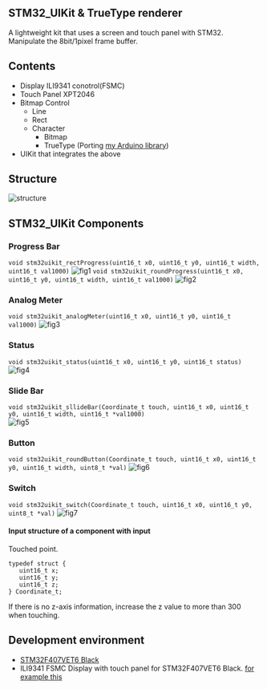 ## STM32_UIKit & TrueType renderer  
A lightweight kit that uses a screen and touch panel with STM32.  
Manipulate the 8bit/1pixel frame buffer.  

## Contents
- Display ILI9341 conotrol(FSMC)
- Touch Panel XPT2046
- Bitmap Control
  - Line
  - Rect
  - Character
    - Bitmap
    - TrueType (Porting [my Arduino library](https://github.com/k-omura/truetype_Arduino))
- UIKit that integrates the above

## Structure  
![structure](https://user-images.githubusercontent.com/26690530/149136722-b78f821b-959c-45d4-a238-acdd53963ac4.png)

## STM32_UIKit Components  
### Progress Bar   
`void stm32uikit_rectProgress(uint16_t x0, uint16_t y0, uint16_t width, uint16_t val1000)`
![fig1](https://user-images.githubusercontent.com/26690530/149614485-237fb8c0-1da2-45e5-992d-009d128f96f8.png)
`void stm32uikit_roundProgress(uint16_t x0, uint16_t y0, uint16_t width, uint16_t val1000)`
![fig2](https://user-images.githubusercontent.com/26690530/149614486-467eb09d-780e-4531-b1a0-9d49c0ea4398.png)

### Analog Meter  
`void stm32uikit_analogMeter(uint16_t x0, uint16_t y0, uint16_t val1000)`
![fig3](https://user-images.githubusercontent.com/26690530/149614503-be96e9c1-db25-4a47-80f4-dc3c8686e9a5.png)

### Status  
`void stm32uikit_status(uint16_t x0, uint16_t y0, uint16_t status)`
![fig4](https://user-images.githubusercontent.com/26690530/149614531-82f94cef-75b9-4a07-99c2-e5914dd12fd0.png)

### Slide Bar  
`void stm32uikit_sllideBar(Coordinate_t touch, uint16_t x0, uint16_t y0, uint16_t width, uint16_t *val1000)`  
![fig5](https://user-images.githubusercontent.com/26690530/149614569-66519ddd-27da-4bae-a5ca-64e6a31ea8ed.png)

### Button  
`void stm32uikit_roundButton(Coordinate_t touch, uint16_t x0, uint16_t y0, uint16_t width, uint8_t *val)`
![fig6](https://user-images.githubusercontent.com/26690530/149614597-0a0ec7d4-7f33-4fef-a5b8-0b72003b6fce.png)

### Switch  
`void stm32uikit_switch(Coordinate_t touch, uint16_t x0, uint16_t y0, uint8_t *val)`
![fig7](https://user-images.githubusercontent.com/26690530/149614646-81487eb7-7633-4655-8701-57bb8466bde8.png)

#### Input structure of a component with input  
Touched point.  
```
typedef struct {
   uint16_t x;
   uint16_t y;
   uint16_t z;
} Coordinate_t;
```
If there is no z-axis information, increase the z value to more than 300 when touching.  

## Development environment
- [STM32F407VET6 Black](https://stm32-base.org/boards/STM32F407VET6-STM32-F4VE-V2.0)
- ILI9341 FSMC Display with touch panel for STM32F407VET6 Black. [for example this](https://www.ebay.com/itm/322979958874)
